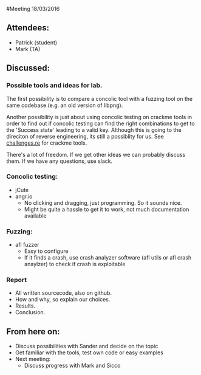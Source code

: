 #Meeting 18/03/2016
## Attendees: 
- Patrick (student)
- Mark (TA)

## Discussed:
### Possible tools and ideas for lab.  

The first possibility is to compare a concolic tool with a fuzzing tool on the same codebase (e.g. an old version of libpng).

Another possibility is just about using concolic testing on crackme tools in order to find out if concolic testing can find the right combinations to get to the 'Success state' leading to a valid key. Although this is going to the direciton of reverse engineering, its still a possiblity for us. See [challenges.re](challenges.re) for crackme tools.

There's a lot of freedom. If we get other ideas we can probably discuss them. If we have any questions, use slack.

### Concolic testing:
- jCute
- angr.io
    - No clicking and dragging, just programming. So it sounds nice.
    - Might be quite a hassle to get it to work, not much documentation available

### Fuzzing:
- afl fuzzer
    - Easy to configure
    - If it finds a crash, use crash analyzer software (afl utils or afl crash anaylzer) to check if crash is exploitable

### Report
- All written sourcecode, also on github.
- How and why, so explain our choices.
- Results.
- Conclusion.

## From here on:
- Discuss possibilities with Sander and decide on the topic
- Get familiar with the tools, test own code or easy examples
- Next meeting:
    - Discuss progress with Mark and Sicco

